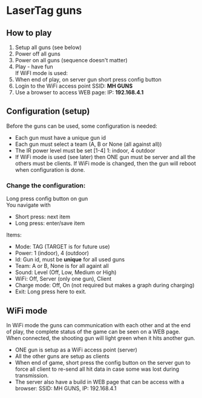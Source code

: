 # LaserTag guns


## How to play
1. Setup all guns (see below)  
1. Power off all guns  
1. Power on all guns (sequence doesn't matter)  
1. Play - have fun  
   If WiFI mode is used:
1. When end of play, on server gun short press config button  
1. Login to the  WiFi access point SSID: **MH GUNS**
1. Use a browser to access WEB page: IP: **192.168.4.1**

## Configuration (setup)
Before the guns can be used, some configuration is needed:
- Each gun must have a unique gun id
- Each gun must select a team (A, B or None (all against all))
- The IR power level must be set [1-4] 1: indoor, 4 outdoor
- If WiFi mode is used (see later) then ONE gun must be server and all the others must be clients. If WiFi mode is changed, then the gun will reboot when configuration is done.

### Change the configuration:  
Long press config button on gun  
You navigate with 
- Short press: next item
- Long press: enter/save item

<!-- -->

Items:
- Mode: TAG (TARGET is for future use)
- Power: 1 (indoor), 4 (outdoor)
- Id: Gun id, must be **unique** for all used guns
- Team: A or B, None is for all againt all
- Sound: Level (Off, Low, Medium or High)
- WiFi: Off, Server (only one gun), Client
- Charge mode: Off, On (not required but makes a graph during charging)
- Exit: Long press here to exit.

## WiFi mode
In WiFi mode the guns can communication with each other and at the end of play, the complete status of the game can be seen on a WEB page.  
When connected, the shooting gun will light green when it hits another gun.
- ONE gun is setup as a WiFi access point (server)
- All the other guns are setup as clients
- When end of game, short press the config button on the server gun to force all client to re-send all hit data in case some was lost during transmission.
- The server also have a build in WEB page that can be access with a browser: SSID: MH GUNS, IP: 192.168.4.1


<!-- -->


